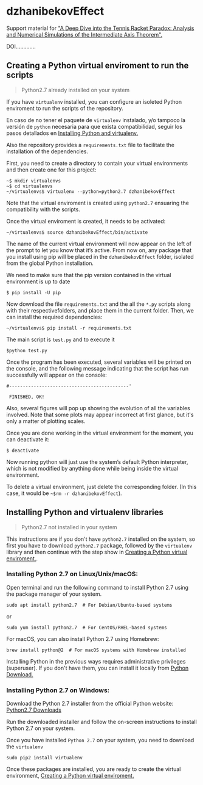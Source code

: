 # dzhanibekovEffect 
Support material for ["A Deep Dive into the Tennis Racket Paradox: Analysis and Numerical Simulations of the Intermediate Axis Theorem".](https://www.google.com/)

DOI.............

## Creating a Python virtual enviroment to run the scripts

> Python2.7 already installed on your system


If you have `virtualenv` installed, you can configure an isoleted Python enviroment to run the scripts of the repository.

En caso de no tener el paquete de `virtualenv` instalado, y/o tampoco la versión de `python` necesaria para que exista compatibilidad, seguir los pasos detallados en [Installing Python and virtualenv.](https://github.com/ntrivisonno/dzhanibekovEffect/tree/main?tab=readme-ov-file#installing-python-and-virtualenv-libraries)

Also the repository provides a `requirements.txt` file to facilitate the installation of the dependencies.

First, you need to create a directory to contain your virtual environments and then create one for this project:

```
~$ mkdir virtualenvs
~$ cd virtualenvs
~/virtualenvs$ virtualenv --python=python2.7 dzhanibekovEffect
```

Note that the virtual enviroment is created using `python2.7` ensuaring the compatibility with the scripts.

Once the virtual enviroment is created, it needs to be activated:

`~/virtualenvs$ source dzhanibekovEffect/bin/activate`

The name of the current virtual environment will now appear on the left of the prompt to let you know that it’s active. From now on, any package that you install using pip will be placed in the `dzhanibekovEffect` folder, isolated from the global Python installation.

We need to make sure that the pip version contained in the virtual environment is up to date

`$ pip install -U pip`

Now download the file `requirements.txt` and the all the `*.py` scripts along with their respectivefolders, and place them in the current folder. Then, we can install the required dependencies:

`~/virtualenvs$ pip install -r requirements.txt`

The main script is `test.py` and to execute it

`$python test.py`

Once the program has been executed, several variables will be printed on the console, and the following message indicating that the script has run successfully will appear on the console:

```
#--------------------------------------------'

 FINISHED, OK!
```

Also, several figures will pop up showing the evolution of all the variables involved. Note that some plots may appear incorrect at first glance, but it's only a matter of plotting scales.

Once you are done working in the virtual environment for the moment, you can deactivate it:

`$ deactivate`

Now running python will just use the system’s default Python interpreter, which is not modified by anything done while being inside the virtual environment.

To delete a virtual environment, just delete the corresponding folder. (In this case, it would be `~$rm -r dzhanibekovEffect`).

## Installing Python and virtualenv libraries

> Python2.7 not installed in your system

This instructions are if you don't have `python2.7` installed on the system, so first you have to download `python2.7` package, followed by the `virtualenv` library and then continue with the step show in [Creating a Python virtual enviroment.](https://github.com/ntrivisonno/dzhanibekovEffect/tree/main?tab=readme-ov-file#creating-a-python-virtual-enviroment-to-run-the-scripts).

### Installing Python 2.7 on Linux/Unix/macOS:

Open terminal and run the following command to install Python 2.7 using the package manager of your system.

`sudo apt install python2.7  # For Debian/Ubuntu-based systems`

or

`sudo yum install python2.7  # For CentOS/RHEL-based systems`

For macOS, you can also install Python 2.7 using Homebrew:

`brew install python@2  # For macOS systems with Homebrew installed`

Installing Python in the previous ways requires administrative privileges (superuser). If you don't have them, you can install it locally from [Python Download.](https://www.python.org/downloads/)

### Installing Python 2.7 on Windows:

Download the Python 2.7 installer from the official Python website: [Python2.7 Downloads](https://www.python.org/downloads/release/python-2718/)

Run the downloaded installer and follow the on-screen instructions to install Python 2.7 on your system.

Once you have installed `Python 2.7` on your system, you need to download the `virtualenv` 

`sudo pip2 install virtualenv`

Once these packages are installed, you are ready to create the virtual environment, [Creating a Python virtual enviroment.](https://github.com/ntrivisonno/dzhanibekovEffect/tree/main?tab=readme-ov-file#creating-a-python-virtual-enviroment-to-run-the-scripts)

